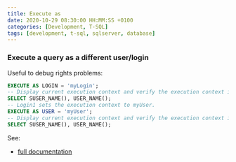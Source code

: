 ```yaml
---
title: Execute as
date: 2020-10-29 08:30:00 HH:MM:SS +0100
categories: [Development, T-SQL]
tags: [development, t-sql, sqlserver, database]
---
```


### Execute a query as a different user/login

Useful to debug rights problems:

```sql
EXECUTE AS LOGIN = 'myLogin';  
-- Display current execution context and verify the execution context is now myLogin  
SELECT SUSER_NAME(), USER_NAME();  
-- Login1 sets the execution context to myUser.  
EXECUTE AS USER = 'myUser';  
-- Display current execution context and verify the execution context is now myUser   
SELECT SUSER_NAME(), USER_NAME();  
```

See:

* [full documentation](https://docs.microsoft.com/fr-fr/sql/t-sql/statements/execute-as-transact-sql?view=sql-server-ver15)